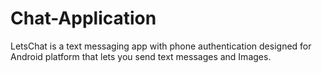 # Chat-Application
LetsChat is a text messaging app with phone authentication designed for Android platform that lets you send text messages and Images. 
